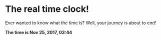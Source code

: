 # The real time clock!

Ever wanted to know what the time is? Well, your journey is about to end!

**The time is Nov 25, 2017, 03:44**
